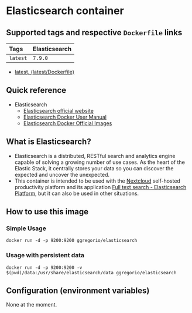 # Elasticsearch container

## Supported tags and respective `Dockerfile` links

| Tags     | Elasticsearch |
|:---------|:--------------|
| `latest` | `7.9.0`       |

* [latest, (latest/Dockerfile)](https://github.com/GeorgioLPB/docker-elasticsearch/blob/master/Dockerfile)

## Quick reference

* Elasticsearch
  * [Elasticsearch official website](https://www.elastic.co/fr/products/elasticsearch)
  * [Elasticsearch Docker User Manual](https://www.elastic.co/guide/en/elasticsearch/reference/current/docker.html)
  * [Elasticsearch Docker Official Images](https://www.docker.elastic.co/)

## What is Elasticsearch?

* Elasticsearch is a distributed, RESTful search and analytics engine capable of solving a growing number of use cases. As the heart of the Elastic Stack, it centrally stores your data so you can discover the expected and uncover the unexpected.
* This container is intended to be used with the [Nextcloud](https://nextcloud.com/) self-hosted productivity platform and its application [Full text search - Elasticsearch Platform](https://apps.nextcloud.com/apps/fulltextsearch_elasticsearch), but it can also be used in other situations.

## How to use this image

### Simple Usage

	docker run -d -p 9200:9200 ggregorio/elasticsearch

### Usage with persistent data

	docker run -d -p 9200:9200 -v $(pwd)/data:/usr/share/elasticsearch/data ggregorio/elasticsearch

## Configuration (environment variables)

None at the moment.
